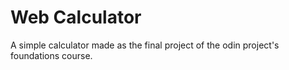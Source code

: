 # Web Calculator

A simple calculator made as the final project of the odin project's foundations course.
